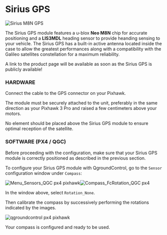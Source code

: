 # Sirius GPS

![](https://drotek.com/wp-content/uploads/2017/05/Sirius_rendu_oblique2.png "Sirius M8N GPS")

The Sirius GPS module features a u-blox **Neo M8N** chip for accurate positioning and a **LIS3MDL** heading sensor to provide heanding sensing to your vehicle. The Sirius GPS has a built-in active antenna located inside the case to allow the greatest performances along with a compatibility with the Galileo satellites constellation for a maximum reliability.

A link to the product page will be available as soon as the Sirius GPS is publicly available!

### HARDWARE

Connect the cable to the GPS connector on your Pixhawk.

The module must be securely attached to the unit, preferably in the same direction as your Pixhawk 3 Pro and raised a few centimeters above your motors.

No element should be placed above the Sirius GPS module to ensure optimal reception of the satellite.

### SOFTWARE \(PX4 / QGC\)

Before proceeding with the configuration, make sure that your Sirius GPS module is correctly positioned as described in the previous section.

To configure your Sirius GPS module with QgroundControl, go to the `Sensor` configuration window under `Compass`:

![](https://drotek.com/wp-content/uploads/2017/01/Menu_Sensors_QGC.png "Menu\_Sensors\_QGC px4 pixhawk")![](https://drotek.com/wp-content/uploads/2017/01/Compass_FcRotation_QGC.png "Compass\_FcRotation\_QGC px4")

In the window above, select `Rotation_None`.

Then calibrate the compass by successively performing the rotations indicated by the images.

![](https://drotek.com/wp-content/uploads/2017/01/Window_Compass_Calib_QGC-700x460.png "qgroundcontrol px4 pixhawk")

Your compass is configured and ready to be used.
